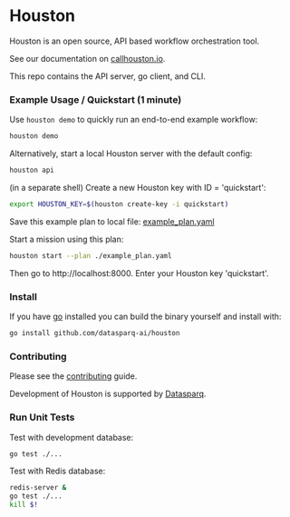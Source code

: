 
# Houston

Houston is an open source, API based workflow orchestration tool.

See our documentation on [callhouston.io](https://callhouston.io/docs).

This repo contains the API server, go client, and CLI.

### Example Usage / Quickstart (1 minute)

Use `houston demo` to quickly run an end-to-end example workflow:

```bash
houston demo
```

Alternatively, start a local Houston server with the default config:

```bash
houston api
```

(in a separate shell) Create a new Houston key with ID = 'quickstart':

```bash
export HOUSTON_KEY=$(houston create-key -i quickstart)
```

Save this example plan to local file: [example_plan.yaml]()

Start a mission using this plan: 

```bash
houston start --plan ./example_plan.yaml
```

Then go to http://localhost:8000. Enter your Houston key 'quickstart'.

### Install

If you have [go](https://golang.org/doc/install) installed you can build the binary yourself and install with:

```bash
go install github.com/datasparq-ai/houston
```

### Contributing 

Please see the [contributing](./docs/contributing.md) guide.

Development of Houston is supported by [Datasparq](https://datasparq.ai).

### Run Unit Tests

Test with development database:
```bash
go test ./...
```

Test with Redis database:
```bash
redis-server &
go test ./...
kill $!
```
